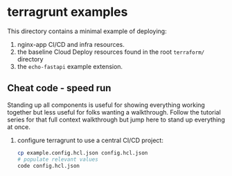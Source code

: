 # terragrunt examples

This directory contains a minimal example of deploying:

1. nginx-app CI/CD and infra resources.
2. the baseline Cloud Deploy resources found in the root `terraform/` directory
3. the `echo-fastapi` example extension.

## Cheat code - speed run

Standing up all components is useful for showing everything working together but
less useful for folks wanting a walkthrough. Follow the tutorial series for that
full context walkthrough but jump here to stand up everything at once.

1. configure terragrunt to use a central CI/CD project:

    ```bash
    cp example.config.hcl.json config.hcl.json
    # populate relevant values
    code config.hcl.json
    ```
